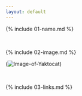 ```yaml
---
layout: default
---
```


{% include 01-name.md %}

<br>

{% include 02-image.md %}

(![Image-of-Yaktocat](https://octodex.github.com/images/yaktocat.png))

<br>

{% include 03-links.md %}


